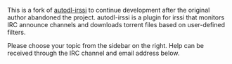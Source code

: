 This is a fork of [autodl-irssi](http://sourceforge.net/projects/autodl-irssi/) to continue development after the original author abandoned the project. autodl-irssi is a plugin for irssi that monitors IRC announce channels and downloads torrent files based on user-defined filters.

Please choose your topic from the sidebar on the right. Help can be received through the IRC channel and email address below.